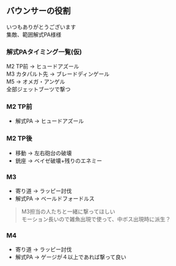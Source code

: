 ## バウンサーの役割
いつもありがとうございます  
集敵、範囲解式PA様様  
  
### 解式PAタイミング一覧(仮)
M2 TP前 -> ヒュードアズール  
M3 カタパルト先 -> ブレードディンゲール  
M5 -> オメガ・アンゲル  
全部ジェットブーツで撃つ
  
### M2 TP前
- 解式PA -> ヒュードアズール

### M2 TP後
- 移動 -> 左右砲台の破壊
- 銃座 -> ベイゼ破壊+残りのエネミー

### M3
- 寄り道 -> ラッピー討伐
- 解式PA -> ベールドフォードルス
> M3担当の人たちと一緒に撃ってほしい  
> モーション長いので雑魚出現で使って、中ボス出現時に派生？

### M4
- 寄り道 -> ラッピー討伐
- 解式PA -> ゲージが４以上であれば撃って良い